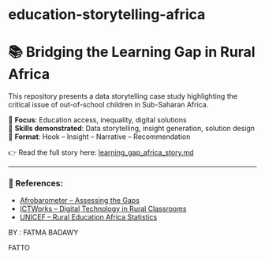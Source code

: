 # education-storytelling-africa

# 📚 Bridging the Learning Gap in Rural Africa

This repository presents a data storytelling case study highlighting the critical issue of out-of-school children in Sub-Saharan Africa.

🔸 **Focus**: Education access, inequality, digital solutions  
🔸 **Skills demonstrated**: Data storytelling, insight generation, solution design  
🔸 **Format**: Hook – Insight – Narrative – Recommendation

👉 Read the full story here: [learning_gap_africa_story.md](learning_gap_africa_story.md)

---

### 🔗 References:
- [Afrobarometer – Assessing the Gaps](https://www.afrobarometer.org/publication/ad768-assessing-the-gaps-africans-look-for-greater-progress-on-education/)
- [ICTWorks – Digital Technology in Rural Classrooms](https://www.ictworks.org/digital-technology-education-rural-classroom/)
- [UNICEF – Rural Education Africa Statistics](https://www.unicef.org/)

BY : FATMA BADAWY 

FATTO 
